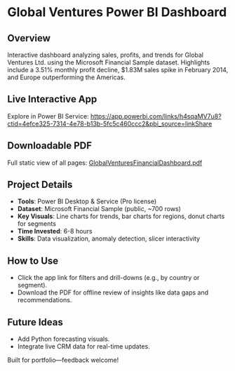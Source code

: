 # Global Ventures Power BI Dashboard

## Overview
Interactive dashboard analyzing sales, profits, and trends for Global Ventures Ltd. using the Microsoft Financial Sample dataset. Highlights include a 3.51% monthly profit decline, $1.83M sales spike in February 2014, and Europe outperforming the Americas.

## Live Interactive App
Explore in Power BI Service: https://app.powerbi.com/links/h4sqaMV7u8?ctid=4efce325-7314-4e78-b13b-5fc5c460ccc2&pbi_source=linkShare

## Downloadable PDF
Full static view of all pages: [GlobalVenturesFinancialDashboard.pdf](GlobalVenturesFinancialDashboard.pdf)

## Project Details
- **Tools**: Power BI Desktop & Service (Pro license)
- **Dataset**: Microsoft Financial Sample (public, ~700 rows)
- **Key Visuals**: Line charts for trends, bar charts for regions, donut charts for segments
- **Time Invested**: 6-8 hours
- **Skills**: Data visualization, anomaly detection, slicer interactivity

## How to Use
- Click the app link for filters and drill-downs (e.g., by country or segment).
- Download the PDF for offline review of insights like data gaps and recommendations.

## Future Ideas
- Add Python forecasting visuals.
- Integrate live CRM data for real-time updates.

Built for portfolio—feedback welcome!
